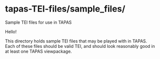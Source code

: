 # tapas-TEI-files/sample_files/
Sample TEI files for use in TAPAS

Hello!

This directory holds sample TEI files that may be played with in TAPAS. Each of these files should be valid TEI, and should look reasonably good in at least one TAPAS viewpackage.
